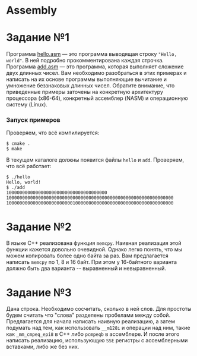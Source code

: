 # Assembly
# Задание №1
Программа [hello.asm](HW1/hello.asm) — это программа выводящая строку `"Hello, world"`. В ней подробно прокомментирована каждая строчка. Программа [add.asm](HW1/add.asm) — это программа, которая выполняет сложение двух длинных чисел.
Вам необходимо разобраться в этих примерах и написать на их основе программы выполняющие вычитание и умножение беззнаковых длинных чисел.
Обратите внимание, что приведенные примеры заточены на конкретную архитектуру процессора (x86-64), конкретный ассемблер (NASM) и операционную систему (Linux).
### Запуск примеров
Проверяем, что всё компилируется:
```
$ cmake .
$ make
```
В текущем каталоге должны появится файлы `hello` и `add`. Проверяем, что всё работает:
```
$ ./hello
Hello, world!
$ ./add
10000000000000000000000000000000000000
100000000000000000000000000000000000000000000000000000000000000
100000000000000000000000010000000000000000000000000000000000000
```
# Задание №2
В языке C++ реализована функция `memcpy`. Наивная реализация этой функции кажется довольно очевидной. Однако легко понять, что мы можем копировать более одно байта за раз. Вам предлагается написать `memcpy` по 1, 8 и 16 байт. При этом у 16-байтного варианта должно быть два варианта -- выравненный и невыравненный.
# Задание №3
Дана строка. Необходимо сосчитать, сколько в ней слов. Для простоты будем считать что "слова" разделены пробелами между собой. Предлагается для начала написать наивную реализацию, а затем подумать над тем, как использовать  `__m128i`  и операции над ним, такие как   `_mm_cmpeq_epi8` в C++ либо `pcmpeqb` в ассемблере. И после этого написать реализацию, использующую `SSE` регистры с ассемблерными вставками, либо же без них.